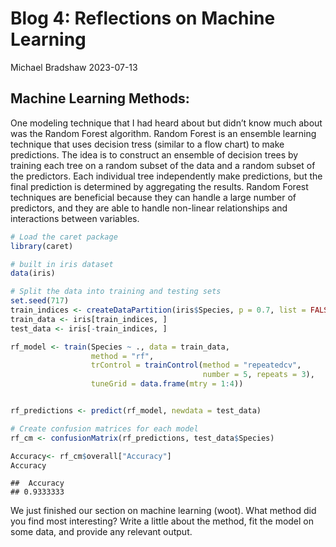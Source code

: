 Blog 4: Reflections on Machine Learning
================
Michael Bradshaw
2023-07-13

## Machine Learning Methods:

One modeling technique that I had heard about but didn’t know much about
was the Random Forest algorithm. Random Forest is an ensemble learning
technique that uses decision tress (similar to a flow chart) to make
predictions. The idea is to construct an ensemble of decision trees by
training each tree on a random subset of the data and a random subset of
the predictors. Each individual tree independently make predictions, but
the final prediction is determined by aggregating the results. Random
Forest techniques are beneficial because they can handle a large number
of predictors, and they are able to handle non-linear relationships and
interactions between variables.

``` r
# Load the caret package
library(caret)

# built in iris dataset
data(iris)

# Split the data into training and testing sets
set.seed(717)
train_indices <- createDataPartition(iris$Species, p = 0.7, list = FALSE)
train_data <- iris[train_indices, ]
test_data <- iris[-train_indices, ]

rf_model <- train(Species ~ ., data = train_data,
                  method = "rf",
                  trControl = trainControl(method = "repeatedcv", 
                                           number = 5, repeats = 3),
                  tuneGrid = data.frame(mtry = 1:4))


rf_predictions <- predict(rf_model, newdata = test_data)

# Create confusion matrices for each model
rf_cm <- confusionMatrix(rf_predictions, test_data$Species)

Accuracy<- rf_cm$overall["Accuracy"]
Accuracy 
```

    ##  Accuracy 
    ## 0.9333333

We just finished our section on machine learning (woot). What method did
you find most interesting? Write a little about the method, fit the
model on some data, and provide any relevant output.

